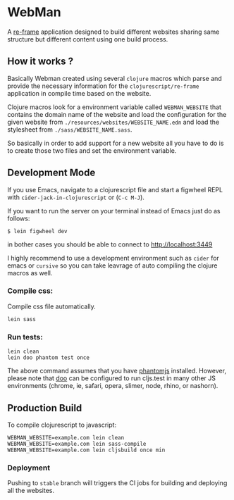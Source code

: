 # WebMan

A [re-frame](https://github.com/Day8/re-frame) application designed to build different websites sharing same structure
but different content using one build process.

## How it works ?
Basically Webman created using several `clojure` macros which parse and provide the necessary information for the
`clojurescript/re-frame` application in compile time based on the website.

Clojure macros look for a environment variable called `WEBMAN_WEBSITE` that contains the domain name of the website and load the configuration
for the given website from `./resources/websites/WEBSITE_NAME.edn` and load the stylesheet from `./sass/WEBSITE_NAME.sass`.

So basically in order to add support for a new website all you have to do is to create those two files and set the environment variable.

## Development Mode

If you use Emacs, navigate to a clojurescript file and start a figwheel REPL with `cider-jack-in-clojurescript` or (`C-c M-J`).


If you want to run the server on your terminal instead of Emacs just do as follows:

```
$ lein figwheel dev
```

in bother cases you should be able to connect to [http://localhost:3449](http://localhost:3449)

I highly recommend to use a development environment such as `cider` for emacs or `cursive` so you can
take leavrage of auto compiling the clojure macros as well.

### Compile css:

Compile css file automatically.

```
lein sass
```

### Run tests:

```
lein clean
lein doo phantom test once
```

The above command assumes that you have [phantomjs](https://www.npmjs.com/package/phantomjs) installed. However, please note that [doo](https://github.com/bensu/doo) can be configured to run cljs.test in many other JS environments (chrome, ie, safari, opera, slimer, node, rhino, or nashorn).

## Production Build


To compile clojurescript to javascript:

```
WEBMAN_WEBSITE=example.com lein clean
WEBMAN_WEBSITE=example.com lein sass-compile
WEBMAN_WEBSITE=example.com lein cljsbuild once min
```

### Deployment
Pushing to `stable` branch will triggers the CI jobs for building and deploying all the websites.
